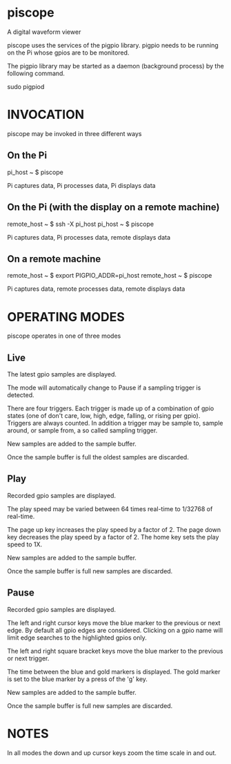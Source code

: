 # piscope
A digital waveform viewer

piscope uses the services of the pigpio library.  pigpio needs to be running on the Pi whose gpios are to be monitored.

The pigpio library may be started as a daemon (background process) by the following command.

sudo pigpiod

INVOCATION
==========

piscope may be invoked in three different ways

On the Pi
---------

pi_host ~ $ piscope

Pi captures data, Pi processes data, Pi displays data

On the Pi (with the display on a remote machine)
------------------------------------------------

remote_host ~ $ ssh -X pi_host
pi_host ~ $ piscope

Pi captures data, Pi processes data, remote displays data

On a remote machine
-------------------

remote_host ~ $ export PIGPIO_ADDR=pi_host
remote_host ~ $ piscope

Pi captures data, remote processes data, remote displays data

OPERATING MODES
===============

piscope operates in one of three modes

Live
----

The latest gpio samples are displayed.

The mode will automatically change to Pause if a sampling trigger is detected.

There are four triggers.  Each trigger is made up of a combination of gpio states (one of don't care, low, high, edge, falling, or rising per gpio).  Triggers are always counted.  In addition a trigger may be sample to, sample around, or sample from, a so called sampling trigger.

New samples are added to the sample buffer.

Once the sample buffer is full the oldest samples are discarded.

Play
----

Recorded gpio samples are displayed.

The play speed may be varied between 64 times real-time to 1/32768 of real-time.

The page up key increases the play speed by a factor of 2.  The page down key decreases the play speed by a factor of 2.  The home key sets the play speed to 1X.

New samples are added to the sample buffer.

Once the sample buffer is full new samples are discarded.

Pause
-----

Recorded gpio samples are displayed.

The left and right cursor keys move the blue marker to the previous or next edge.  By default all gpio edges are considered.  Clicking on a gpio name will limit edge searches to the highlighted gpios only.

The left and right square bracket keys move the blue marker to the previous or next trigger.

The time between the blue and gold markers is displayed.  The gold marker is set to the blue marker by a press of the 'g' key.

New samples are added to the sample buffer.

Once the sample buffer is full new samples are discarded.

NOTES
=====

In all modes the down and up cursor keys zoom the time scale in and out.

